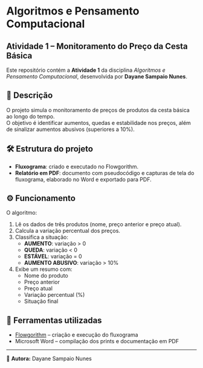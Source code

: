# Algoritmos e Pensamento Computacional  
## Atividade 1 – Monitoramento do Preço da Cesta Básica

Este repositório contém a **Atividade 1** da disciplina *Algoritmos e Pensamento Computacional*, desenvolvida por **Dayane Sampaio Nunes**.

## 📌 Descrição
O projeto simula o monitoramento de preços de produtos da cesta básica ao longo do tempo.  
O objetivo é identificar aumentos, quedas e estabilidade nos preços, além de sinalizar aumentos abusivos (superiores a 10%).

## 🛠 Estrutura do projeto
- **Fluxograma**: criado e executado no Flowgorithm.  
- **Relatório em PDF**: documento com pseudocódigo e capturas de tela do fluxograma, elaborado no Word e exportado para PDF.  

## ⚙️ Funcionamento
O algoritmo:
1. Lê os dados de três produtos (nome, preço anterior e preço atual).  
2. Calcula a variação percentual dos preços.  
3. Classifica a situação:  
   - **AUMENTO**: variação > 0  
   - **QUEDA**: variação < 0  
   - **ESTÁVEL**: variação = 0  
   - **AUMENTO ABUSIVO**: variação > 10%  
4. Exibe um resumo com:  
   - Nome do produto  
   - Preço anterior  
   - Preço atual  
   - Variação percentual (%)  
   - Situação final  

## 🚀 Ferramentas utilizadas
- [Flowgorithm](http://flowgorithm.org) – criação e execução do fluxograma  
- Microsoft Word – compilação dos prints e documentação em PDF 

---
📄 **Autora:** Dayane Sampaio Nunes
